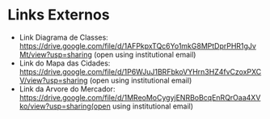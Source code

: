 # Links Externos

- Link Diagrama de Classes: https://drive.google.com/file/d/1AFPkpxTQc6Yo1mkG8MPtDprPHR1gJvMt/view?usp=sharing (open using institutional email)
- Link do Mapa das Cidades: https://drive.google.com/file/d/1P6WJuJ1BRFbkoVYHrn3HZ4fvCzoxPXCV/view?usp=sharing (open using institutional email)
- Link da Arvore do Mercador: https://drive.google.com/file/d/1MReoMoCygyjENRBoBcqEnRQrOaa4XVko/view?usp=sharing(open using institutional email)
